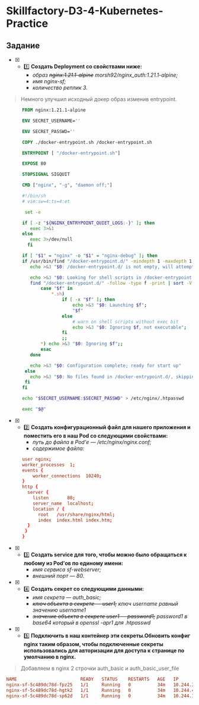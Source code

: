 # Skillfactory-D3-4-Kubernetes-Practice

## Задание

* [x] - :one: **Создать Deployment со свойствами ниже:**
       - *образ  ~~nginx:1.21.1-alpine~~ morsh92/nginx_auth:1.21.1-alpine;*
       - *имя  nginx-sf;*
       - *количество реплик  3.*

> Немного улучшил исходный докер образ изменив entrypoint.


```Dockerfile
      FROM nginx:1.21.1-alpine

      ENV SECRET_USERNAME=''

      ENV SECRET_PASSWD=''

      COPY ./docker-entrypoint.sh /docker-entrypoint.sh

      ENTRYPOINT [ "/docker-entrypoint.sh"]

      EXPOSE 80

      STOPSIGNAL SIGQUIT

      CMD ["nginx", "-g", "daemon off;"]
```

```sh      
      #!/bin/sh
      # vim:sw=4:ts=4:et

       set -e

      if [ -z "${NGINX_ENTRYPOINT_QUIET_LOGS:-}" ]; then
         exec 3>&1
      else
         exec 3>/dev/null
        fi

      if [ "$1" = "nginx" -o "$1" = "nginx-debug" ]; then
      if /usr/bin/find "/docker-entrypoint.d/" -mindepth 1 -maxdepth 1 -type f -print -quit 2>/dev/null | read v; then
         echo >&3 "$0: /docker-entrypoint.d/ is not empty, will attempt to perform configuration"

         echo >&3 "$0: Looking for shell scripts in /docker-entrypoint.d/"
         find "/docker-entrypoint.d/" -follow -type f -print | sort -V | while read -r f; do
             case "$f" in
                 *.sh)
                     if [ -x "$f" ]; then
                         echo >&3 "$0: Launching $f";
                         "$f"
                     else
                         # warn on shell scripts without exec bit
                         echo >&3 "$0: Ignoring $f, not executable";
                     fi
                     ;;
             *) echo >&3 "$0: Ignoring $f";;
             esac
         done

         echo >&3 "$0: Configuration complete; ready for start up"
       else
         echo >&3 "$0: No files found in /docker-entrypoint.d/, skipping configuration"
       fi
      fi

      echo "$SECRET_USERNAME:$SECRET_PASSWD" > /etc/nginx/.htpasswd

      exec "$@"
```

* [x] - :two: **Создать конфигурационный файл для нашего приложения и поместить его в наш Pod со следующими свойствами:**
      - *путь до файла в Pod’е — /etc/nginx/nginx.conf;*
      - *содержимое файла:*
      
```conf
      user nginx;
      worker_processes  1;
      events {
          worker_connections  10240;
      }
      http {
        server {
          listen       80;
          server_name  localhost;
          location / {
            root   /usr/share/nginx/html;
            index  index.html index.htm;
        }
       }
      }
```

* [x] - :three: **Создать service для того, чтобы можно было обращаться к любому из Pod’ов по единому имени:**
      - *имя сервиса sf-webserver;*
      - *внешний порт — 80.*

* [x] - :four: **Создать секрет со следующими данными:**
      - *имя секрета — auth_basic;*
      - *~~ключ объекта в секрете — ~~user1~~;~~ ключ username равный значению username1*
      - *~~значение объекта в секрете user1 — password1;~~ password1 в base64 который в openssl -apr1 для .htpasswd*

* [x] - :five: **Подключить в наш контейнер эти секреты.Обновить конфиг nginx таким образом, чтобы подключенные секреты использовались для авторизации для доступа к странице по умолчанию в nginx.**

> Добавляем в nginx 2 строчки auth_basic и auth_basic_user_file
    

```conf
NAME                        READY   STATUS    RESTARTS   AGE   IP            NODE             NOMINATED NODE   READINESS GATES
nginx-sf-5c489dc78d-fpz25   1/1     Running   0          34m   10.244.3.22   sf-d-2-4-1-m04   <none>           <none>
nginx-sf-5c489dc78d-hgtk2   1/1     Running   0          34m   10.244.4.20   sf-d-2-4-1-m05   <none>           <none>
nginx-sf-5c489dc78d-sp62d   1/1     Running   0          34m   10.244.1.21   sf-d-2-4-1-m02   <none>           <none>
```